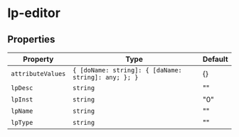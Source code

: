 # lp-editor

## Properties

| Property          | Type                                             | Default |
|-------------------|--------------------------------------------------|---------|
| `attributeValues` | `{ [doName: string]: { [daName: string]: any; }; }` | {}      |
| `lpDesc`          | `string`                                         | ""      |
| `lpInst`          | `string`                                         | "0"     |
| `lpName`          | `string`                                         | ""      |
| `lpType`          | `string`                                         | ""      |
